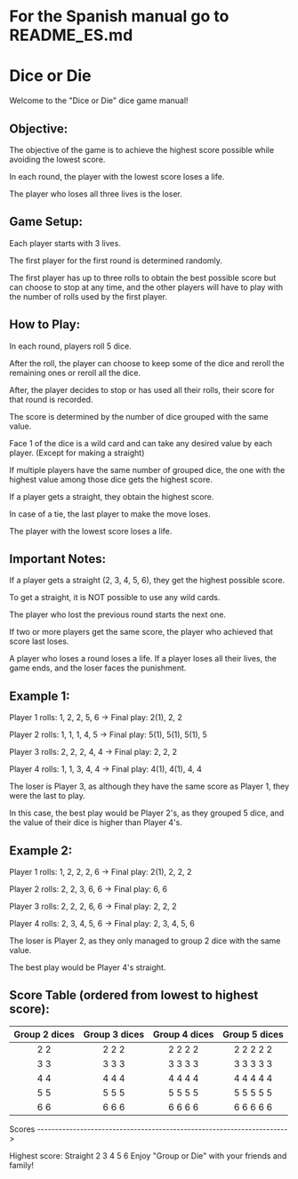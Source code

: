 # For the Spanish manual go to README_ES.md

# Dice or Die
Welcome to the "Dice or Die" dice game manual!

Objective:
---
The objective of the game is to achieve the highest score possible while avoiding the lowest score.

In each round, the player with the lowest score loses a life.

The player who loses all three lives is the loser.

Game Setup:
---
Each player starts with 3 lives.

The first player for the first round is determined randomly.

The first player has up to three rolls to obtain the best possible score but can choose to stop at any time, and the other players will have to play with the number of rolls used by the first player.

How to Play:
---
In each round, players roll 5 dice.

After the roll, the player can choose to keep some of the dice and reroll the remaining ones or reroll all the dice.

After, the player decides to stop or has used all their rolls, their score for that round is recorded.

The score is determined by the number of dice grouped with the same value.

Face 1 of the dice is a wild card and can take any desired value by each player. (Except for making a straight)

If multiple players have the same number of grouped dice, the one with the highest value among those dice gets the highest score.

If a player gets a straight, they obtain the highest score.

In case of a tie, the last player to make the move loses.

The player with the lowest score loses a life.

Important Notes:
---
If a player gets a straight (2, 3, 4, 5, 6), they get the highest possible score.

To get a straight, it is NOT possible to use any wild cards.

The player who lost the previous round starts the next one.

If two or more players get the same score, the player who achieved that score last loses.

A player who loses a round loses a life. If a player loses all their lives, the game ends, and the loser faces the punishment.

Example 1:
---
Player 1 rolls: 1, 2, 2, 5, 6 -> Final play: 2(1), 2, 2

Player 2 rolls: 1, 1, 1, 4, 5 -> Final play: 5(1), 5(1), 5(1), 5

Player 3 rolls: 2, 2, 2, 4, 4 -> Final play: 2, 2, 2

Player 4 rolls: 1, 1, 3, 4, 4 -> Final play: 4(1), 4(1), 4, 4

The loser is Player 3, as although they have the same score as Player 1, they were the last to play.

In this case, the best play would be Player 2's, as they grouped 5 dice, and the value of their dice is higher than Player 4's.

Example 2:
---
Player 1 rolls: 1, 2, 2, 2, 6 -> Final play: 2(1), 2, 2, 2

Player 2 rolls: 2, 2, 3, 6, 6 -> Final play: 6, 6

Player 3 rolls: 2, 2, 2, 6, 6 -> Final play: 2, 2, 2

Player 4 rolls: 2, 3, 4, 5, 6 -> Final play: 2, 3, 4, 5, 6

The loser is Player 2, as they only managed to group 2 dice with the same value.

The best play would be Player 4's straight.

Score Table (ordered from lowest to highest score):
---
| Group 2 dices  | Group 3 dices   | Group 4 dices   | Group 5 dices   |    
|:--------------:|:---------------:|:---------------:|:---------------:|
| 2 2            | 2 2 2           | 2 2 2 2         | 2 2 2 2 2       |
| 3 3            | 3 3 3           | 3 3 3 3         | 3 3 3 3 3       |
| 4 4            | 4 4 4           | 4 4 4 4         | 4 4 4 4 4       |
| 5 5            | 5 5 5           | 5 5 5 5         | 5 5 5 5 5       |
| 6 6            | 6 6 6           | 6 6 6 6         | 6 6 6 6 6       |

Scores ---------------------------------------------------------------------->

Highest score: Straight 2 3 4 5 6
Enjoy "Group or Die" with your friends and family!
